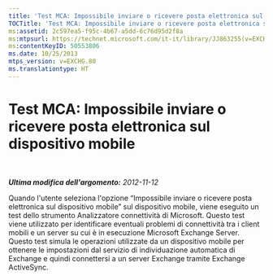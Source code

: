 ```yaml
---
title: 'Test MCA: Impossibile inviare o ricevere posta elettronica sul dispositivo mobile'
TOCTitle: 'Test MCA: Impossibile inviare o ricevere posta elettronica sul dispositivo mobile'
ms:assetid: 2c597ea5-f95c-4b67-a5dd-6c76d95d2f8a
ms:mtpsurl: https://technet.microsoft.com/it-it/library/JJ863255(v=EXCHG.80)
ms:contentKeyID: 50553806
ms.date: 10/25/2013
mtps_version: v=EXCHG.80
ms.translationtype: HT
---
```


# Test MCA: Impossibile inviare o ricevere posta elettronica sul dispositivo mobile

 

***Ultima modifica dell'argomento:** 2012-11-12*

Quando l'utente seleziona l'opzione “Impossibile inviare o ricevere posta elettronica sul dispositivo mobile” sul dispositivo mobile, viene eseguito un test dello strumento Analizzatore connettività di Microsoft. Questo test viene utilizzato per identificare eventuali problemi di connettività tra i client mobili e un server su cui è in esecuzione Microsoft Exchange Server. Questo test simula le operazioni utilizzate da un dispositivo mobile per ottenere le impostazioni dal servizio di individuazione automatica di Exchange e quindi connettersi a un server Exchange tramite Exchange ActiveSync.

